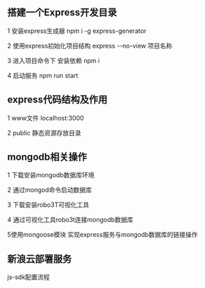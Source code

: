 ## 搭建一个Express开发目录

1 安装express生成器
npm i -g express-generator

2 使用express初始化项目结构
express --no-view 项目名称

3 进入项目命令下 安装依赖
npm i 

4 启动服务
npm run start

## express代码结构及作用
1  www文件
localhost:3000

2 public 静态资源存放目录


## mongodb相关操作

1 下载安装mongodb数据库环境

2 通过mongod命令启动数据库

3 下载安装robo3T可视化工具

4 通过可视化工具robo3t连接mongodb数据库

5使用mongoose模块 实现express服务与mongodb数据库的链接操作


## 新浪云部署服务
js-sdk配置流程